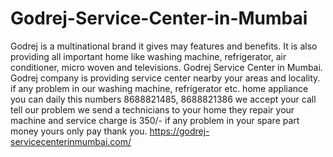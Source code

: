 # Godrej-Service-Center-in-Mumbai
Godrej is a multinational brand it gives may features and benefits. It is also providing all important home like washing machine, refrigerator, air conditioner, micro woven and televisions.  Godrej Service Center in Mumbai. Godrej company is providing service center nearby your areas and locality. if any problem in our washing machine, refrigerator etc. home appliance you can daily this numbers 8688821485, 8688821386 we accept your call tell our problem  we send a technicians  to your home they repair your machine and service charge is 350/- if any problem in your spare part money yours only pay thank you. https://godrej-servicecenterinmumbai.com/
